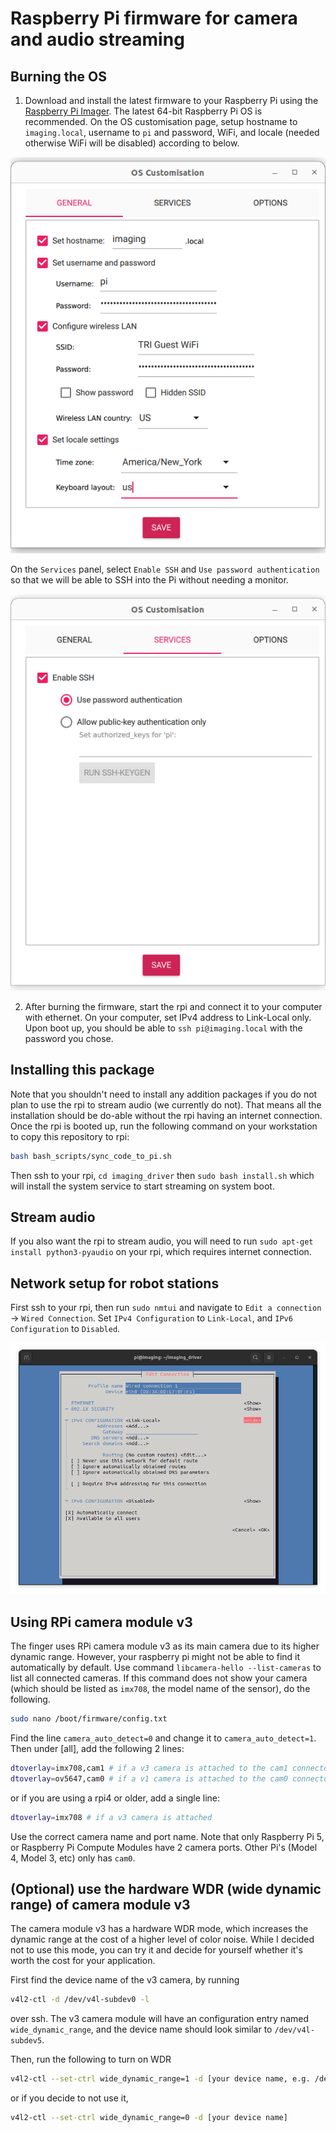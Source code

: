 # Raspberry Pi firmware for camera and audio streaming

## Burning the OS

1. Download and install the latest firmware to your Raspberry Pi using the [Raspberry Pi Imager](https://www.raspberrypi.com/software/). The latest 64-bit Raspberry Pi OS is recommended. On the OS customisation page, setup hostname to `imaging.local`, username to `pi` and password, WiFi, and locale (needed otherwise WiFi will be disabled) according to below.

![image](assets/os_customisation_general.png)

On the `Services` panel, select `Enable SSH` and `Use password authentication` so that we will be able to SSH into the Pi without needing a monitor.

![image](assets/os_customisation_services.png)

2. After burning the firmware, start the rpi and connect it to your computer with ethernet. On your computer, set IPv4 address to Link-Local only. Upon boot up, you should be able to `ssh pi@imaging.local` with the password you chose.

## Installing this package

Note that you shouldn't need to install any addition packages if you do not plan to use the rpi to stream audio (we currently do not). That means all the installation should be do-able without the rpi having an internet connection. Once the rpi is booted up, run the following command on your workstation to copy this repository to rpi:

```sh
bash bash_scripts/sync_code_to_pi.sh
```

Then ssh to your rpi, `cd imaging_driver` then `sudo bash install.sh` which will install the system service to start streaming on system boot.

## Stream audio

If you also want the rpi to stream audio, you will need to run `sudo apt-get install python3-pyaudio` on your rpi, which requires internet connection.

## Network setup for robot stations

First ssh to your rpi, then run `sudo nmtui` and navigate to `Edit a connection` -> `Wired Connection`. Set `IPv4 Configuration` to `Link-Local`, and `IPv6 Configuration` to `Disabled`. 

![image](assets/nmtui.png)

## Using RPi camera module v3

The finger uses RPi camera module v3 as its main camera due to its higher dynamic range. However, your raspberry pi might not be able to find it automatically by default. Use command `libcamera-hello --list-cameras` to list all connected cameras. If this command does not show your camera (which should be listed as `imx708`, the model name of the sensor), do the following.

```sh
sudo nano /boot/firmware/config.txt
```

Find the line `camera_auto_detect=0` and change it to `camera_auto_detect=1`.
Then under [all], add the following 2 lines:

```sh
dtoverlay=imx708,cam1 # if a v3 camera is attached to the cam1 connector of rpi5
dtoverlay=ov5647,cam0 # if a v1 camera is attached to the cam0 connector of rpi5
```

or if you are using a rpi4 or older, add a single line:
```sh
dtoverlay=imx708 # if a v3 camera is attached
```

Use the correct camera name and port name. Note that only Raspberry Pi 5, or Raspberry Pi Compute Modules have 2 camera ports. Other Pi's (Model 4, Model 3, etc) only has `cam0`.

## (Optional) use the hardware WDR (wide dynamic range) of camera module v3

The camera module v3 has a hardware WDR mode, which increases the dynamic range at the cost of a higher level of color noise. While I decided not to use this mode, you can try it and decide for yourself whether it's worth the cost for your application.

First find the device name of the v3 camera, by running 

```sh
v4l2-ctl -d /dev/v4l-subdev0 -l
``` 

over ssh. The v3 camera module will have an configuration entry named `wide_dynamic_range`, and the device name should look similar to `/dev/v4l-subdev5`.

Then, run the following to turn on WDR

```sh
v4l2-ctl --set-ctrl wide_dynamic_range=1 -d [your device name, e.g. /dev/v4l-subdev5]
``` 

or if you decide to not use it, 

```sh
v4l2-ctl --set-ctrl wide_dynamic_range=0 -d [your device name]
``` 